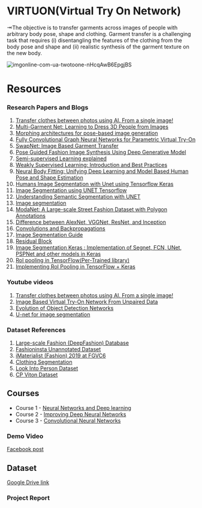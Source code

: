 
# VIRTUON(Virtual Try On Network)

⇥The objective is to transfer garments across images of people with arbitrary body pose, shape and clothing. Garment transfer is a challenging task that requires (i) disentangling the features of the clothing from the body pose and shape and (ii) realistic synthesis of the garment texture on the new body.


![imgonline-com-ua-twotoone-nHcqAwB6EpgjBS](https://user-images.githubusercontent.com/72185267/107857221-12b31800-6e53-11eb-9642-af38591a0338.jpg)




# Resources

### Research Papers and Blogs

1. [Transfer clothes between photos using AI. From a single image!](https://medium.com/dataseries/transfer-clothes-between-photos-using-ai-from-a-single-image-4430a291afd7) 
2. [Multi-Garment Net: Learning to Dress 3D People from Images](https://openaccess.thecvf.com/content_ICCV_2019/papers/Bhatnagar_Multi-Garment_Net_Learning_to_Dress_3D_People_From_Images_ICCV_2019_paper.pdf?fbclid=IwAR0XLrqtABNqSU5BiZ2xD0jIn2PFCZ9EIuBZIJESeTJzX1syP3ChQly3mU8)
3. [Morphing architectures for pose-based image generation](https://www.diva-portal.org/smash/get/diva2:1239446/FULLTEXT01.pdf?fbclid=IwAR3sKTdAvTygSsjfKX0yumXrlcYZ5D-_sNRW3KQcLVmnTR2KxtjdkjfpJSU)
4. [Fully Convolutional Graph Neural Networks
for Parametric Virtual Try-On](https://arxiv.org/pdf/2009.04592.pdf?fbclid=IwAR1bvNhu1rD-8sJUz6ZshcMp9ryfRHrDl8Xef2qBy2PYLY9Lf7eZtjgdQwU)
5. [SwapNet: Image Based Garment Transfer](http://www.eye.gatech.edu/swapnet/paper.pdf?fbclid=IwAR3uLKD2oFPreI8DU_lb1iVg9TqHgz8jxhc1WiNxz4-88k7kkPZyZrrNqZw)
6. [Pose Guided Fashion Image Synthesis Using Deep Generative Model](https://arxiv.org/pdf/1906.07251.pdf?fbclid=IwAR3F0hk4_PVNsz4qs1Honal7AYf0ByJlSh-2V05Pjv_SkgJrEp_dJwSreVg)
7. [Semi-supervised Learning explained](https://youtu.be/b-yhKUINb7o)
8. [Weakly Supervised Learning: Introduction and Best Practices](https://medium.com/@datasciencemilan/weakly-supervised-learning-introduction-and-best-practices-c65f490d4a0a?fbclid=IwAR1ve5GZiJR2ms3lH8xYwiJG5S0g9VgNd645EQTkP---7C6yXqXKP4v-xuA)
9. [Neural Body Fitting: Unifying Deep Learning and Model Based Human Pose
and Shape Estimation](https://virtualhumans.mpi-inf.mpg.de/papers/omran2018NBF/omran2018NBF.pdf?fbclid=IwAR3JHv1QOXIPLTUxTOjjVnQ3L5YoDrRP7EinunPeZ0mXTqECS417G2Iyd9o)
 10. [Humans Image Segmentation with Unet using Tensorflow Keras](https://medium.com/analytics-vidhya/humans-image-segmentation-with-unet-using-tensorflow-keras-fd6cb43b06e5)
 11. [Image Segmentation using UNET Tensorflow](https://www.kaggle.com/spidy20/image-segmentation-using-unet-tensorflow?fbclid=IwAR2428LBWt7MX7hyEqTDwZrD0Aj5vto4nuyIOuFp0Z4-kyEZ9o_m5zCFIzk)
 12. [Understanding Semantic Segmentation with UNET](https://towardsdatascience.com/understanding-semantic-segmentation-with-unet-6be4f42d4b47)
 13. [Image segmentation](https://www.tensorflow.org/tutorials/images/segmentation?fbclid=IwAR3qKtMDzSgMrk_hjxxtC1987bU8egjvEuVJkCXOdZZYNfkOezxt1z1Ra8I)
 14. [ModaNet: A Large-scale Street Fashion Dataset with Polygon Annotations](https://arxiv.org/pdf/1807.01394.pdf?fbclid=IwAR0mPKOx0DThGV49lZQcgBUbjClg0QoVB1tQyV2d4UfKw6P0NPMLWXbM-FE) 
 15. [Difference between AlexNet, VGGNet, ResNet, and Inception](https://towardsdatascience.com/the-w3h-of-alexnet-vggnet-resnet-and-inception-7baaaecccc96)
 16. [Convolutions and Backpropagations](https://medium.com/@pavisj/convolutions-and-backpropagations-46026a8f5d2c)
 17. [Image Segmentation Guide](fritz.ai/image-segmentation/)
 18. [Residual Block](https://towardsdatascience.com/understand-and-implement-resnet-50-with-tensorflow-2-0-1190b9b52691)
 19. [Image Segmentation Keras : Implementation of Segnet, FCN, UNet, PSPNet and other models in Keras](https://github.com/divamgupta/image-segmentation-keras)
 20. [RoI pooling in TensorFlow(Per-Trained library)](https://github.com/deepsense-ai/roi-pooling)
 21. [Implementing RoI Pooling in TensorFlow + Keras](https://medium.com/xplore-ai/implementing-attention-in-tensorflow-keras-using-roi-pooling-992508b6592b)

###  Youtube videos
1. [Transfer clothes between photos using AI. From a single image!](https://youtu.be/E7fGsSNKMc4)
2. [Image Based Virtual Try-On Network From Unpaired Data](https://youtu.be/TEXL9gsCksQ)
3. [Evolution of Object Detection Networks](https://www.youtube.com/playlist?list=PL1GQaVhO4f_jLxOokW7CS5kY_J1t1T17S&fbclid=IwAR24y7lUTMKxp8Kz0q0Ot3MopHPjZ1KGHl0wmTuue7bEElBk9D8drtXwjS4)
4. [U-net for image segmentation](https://www.youtube.com/playlist?list=PLZsOBAyNTZwbR08R959iCvYT3qzhxvGOE)

### Dataset References
1. [Large-scale Fashion (DeepFashion) Database](http://mmlab.ie.cuhk.edu.hk/projects/DeepFashion.html?fbclid=IwAR3mq2jq2txLmu9DLZjENQGt7dHwHpjyq7vuIuwey_XZkkkLZgrGUeEBIYo)
2. [Fashioninsta Unannotated Dataset](https://github.com/grahamar/fashion_dataset/tree/master/fashionista?fbclid=IwAR0B0Awnl3LcPpwjxQXG0Pyxdfxp8GED_Cng_7h2yNVcCLRDXx6mDenE-Lk)
3. [iMaterialist (Fashion) 2019 at FGVC6](https://www.kaggle.com/c/imaterialist-fashion-2019-FGVC6/data?select=label_descriptions.json&fbclid=IwAR3r8kF18ZKKXQGApDFcHPToM_0vYERgDIMm57eTf1-Z1ntilaU6t2fbQec)
4. [Clothing Segmentation](https://github.com/IzPerfect/Clothing-Segmentation?fbclid=IwAR1z-BeIvcVRv38hrnUqdaqkjgVwGq_HUKqhrKw79aMI6FEhHEd5M78s9TM)
5. [Look Into Person Dataset](http://sysu-hcp.net/lip/?fbclid=IwAR1N_OLS6vCRJfraIimiSnfiYUkv0d6nUEKu1vAv2yQPb-qcR2BklI4bKuc)
6. [CP Viton Dataset](https://1drv.ms/u/s!Ai8t8GAHdzVUiQQYX0azYhqIDPP6?e=4cpFTI)

## Courses

- Course 1 - [Neural Networks and Deep learning](https://www.coursera.org/learn/neural-networks-deep-learning?specialization=deep-learning)
- Course 2 - [Improving Deep Neural Networks](https://www.coursera.org/learn/deep-neural-network?specialization=deep-learning)
- Course 3 - [Convolutional Neural Networks](https://www.coursera.org/learn/convolutional-neural-networks?specialization=deep-learning)

### Demo Video
[Facebook post](https://m.facebook.com/groups/1895298930625586/permalink/2071914502964027/)

## Dataset 
[Google Drive link]()

### Project Report
